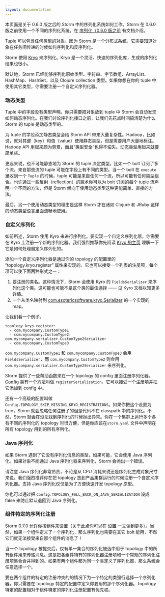 ```yaml
---
layout: documentation
---
```

本页面是关于 0.6.0 版之后的 Storm 中的序列化系统如何工作。Storm 在 0.6.0 版之前使用一个不同的序列化系统，在 [序列化（0.6.0 版之前](Serialization-\(prior-to-0.6.0\).html) 有文档介绍。

Tuple 可以包含任何类型的对象。因为 Storm 是一个分布式系统，它需要知道对象在任务间传递的时候如何序列化和反序列化。

Storm 使用  [Kryo](http://code.google.com/p/kryo/)  来序列化。Kryo 是一个灵活、快速的序列化库，生成的序列化结果也很小。

默认地，Storm 已经能够序列化原始类型、字符串、字节数组、ArrayList、HashMap、HashSet，以及 Clojure collection 类型。如果你想在你的 tuple 中使用其它类型，你需要注册一个自定义序列化器。

### 动态类型

Tuple 中的字段没有类型声明。你只需要把对象放到 tuple 中 Storm 会自动发现如何动态序列化。在我们讨论序列化接口之前，让我们先花点时间搞清楚为什么 Storm 的 tuple 是动态类型的。

为 tuple 的字段添加静态类型会给 Storm API 带来大量复杂性。Hadoop，比如说，就对其键（key）和值（value）使用静态类型，但是需要用户大量地标注。Hadoop API 用起来颇为劳累，而且“类型安全”也得不偿失。动态类型用起来就要简单些。

更远来说，也不可能静态地为 Storm 的 tuple 决定类型。比如一个 bolt 订阅了多个流。来自那些流的 tuple 可能在字段上有不同的类型。当一个 bolt 在 `execute` 里收到一个 `Tuple` 的时候，tuple 可能是来自任何一个流，所以可能有任何类型组合。也许通过一些反射（reflection）的魔术你可以为 bolt 订阅的每个 tuple 流声明一个不同的方法，但是 Storm 倾向于使用动态类型这种更能简单、直接的方法。

最后，另一个使用动态类型的理由是这样 Storm 才在诸如 Clojure 和 JRuby 这样的动态类型语言里面流畅地使用。

### 自定义序列化

如前所述，Storm 使用 Kyro 来进行序列化。要实现一个自定义序列化器，你需要在 Kyro 上注册一个新的序列化器。我们强烈推荐你先阅读  [Kryo 的主页](http://code.google.com/p/kryo/)  理解一下它是如何处理自定义序列化的。

添加一个自定义序列化器是通过你的 topology 的配置里的 “topology.kryo.register” 属性来实现的。它也可以接受一个列表的注册项，每个项可以使下面两种形式之一：

1. 要注册的类名。这种情况下，Storm 会使用 Kyro 的 `FieldsSerializer` 来序列化这个类。这可能也可能不是这个类的最佳选择 —— 见 Kyro 文档以知更多详情。
2. 一个从类名映射到  [com.esotericsoftware.kryo.Serializer](http://code.google.com/p/kryo/source/browse/trunk/src/com/esotericsoftware/kryo/Serializer.java)  的一个实现的 map。

让我们看一个例子。


```
topology.kryo.register:
  - com.mycompany.CustomType1
  - com.mycompany.CustomType2: com.mycompany.serializer.CustomType2Serializer
  - com.mycompany.CustomType3
```

`com.mycompany.CustomType1` 和 `com.mycompany.CustomType3` 会用 `FieldsSerializer`，而 `com.mycompany.CustomType2` 则会用 `com.mycompany.serializer.CustomType2Serializer` 来序列化。

Storm 提供了一些帮助函数来在一个 topology 的 config 里面注册序列化器。 [Config](/apidocs/backtype/storm/Config.html)  类有一个方法叫做 `registerSerialization`，它可以接受一个注册项并把它添加到 config 中。

还有一个高级的配置叫做 `Config.TOPOLOGY_SKIP_MISSING_KRYO_REGISTRATIONS`。如果你把这个设置为 true，Storm 就会忽略任何注册了的但是代码不在 classpath 中的序列化。不然，Storm 就会在没法找到序列化的时候抛出异常。你在一个集群上运行多个各有不同的序列化的 topology 时很方便，但是你应该在`storm.yaml`  文件中声明在所有 topology 用到的所有序列化。

### Java 序列化

如果 Storm 遇到了它没有序列化信息的类型，如果可能，它会使用 Java 序列化。如果对象不能通过 Java 序列化器来序列化，Storm 会抛出一个错误。

请注意 Java 序列化非常昂贵，不论是从 CPU 消耗来说还是序列化生成对象尺寸来说。我们强烈推荐你在把 topology 放到产品集群运行的时候注册一个自定义序列化器。支持 Java 序列化仅仅是为了方便快速开发 topology 原型。

你也可以通过把 `Config.TOPOLOGY_FALL_BACK_ON_JAVA_SERIALIZATION` 设成 false 来防止默认退回到 Java 序列化。

### 组件特定的序列化注册

Storm 0.7.0 允许你按组件来设置（关于此点你可以在  [设置](Configuration.html)  一文读到更多）。当然，如果一个组件定义了一个序列化，那么序列化也需要在其它 bolt 能用，不然它们就无法接受来自那个组件的消息了！

当一个 topology 被提交后，仅有单一集合的序列化被选中用于 topology 中的所有组件用来传递消息。这是把各组件特有的序列化器注册项和一个常规的序列化注册项集合合并得到的。如果有两个组件都为同一个类定义了序列化器，那么系统会任意选择一个。

要在两个组件的特定的注册冲突的的情况下为一个特定的类强行选择一个序列化器，你只需要在 topology 特定的配置中定义你要用的那个序列化器。Topology 特定的配置相对于组件特定的序列化注册配置有优先权。
